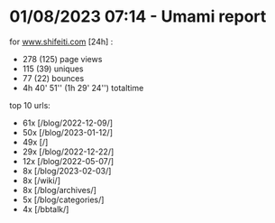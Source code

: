 # 01/08/2023 07:14 - Umami report
for www.shifeiti.com [24h] :

 - 278 (125) page views
 - 115 (39) uniques
 - 77 (22) bounces
 - 4h 40' 51'' (1h 29' 24'') totaltime


top 10 urls:
 - 61x [/blog/2022-12-09/]
 - 50x [/blog/2023-01-12/]
 - 49x [/]
 - 29x [/blog/2022-12-22/]
 - 12x [/blog/2022-05-07/]
 - 8x [/blog/2023-02-03/]
 - 8x [/wiki/]
 - 8x [/blog/archives/]
 - 5x [/blog/categories/]
 - 4x [/bbtalk/]


